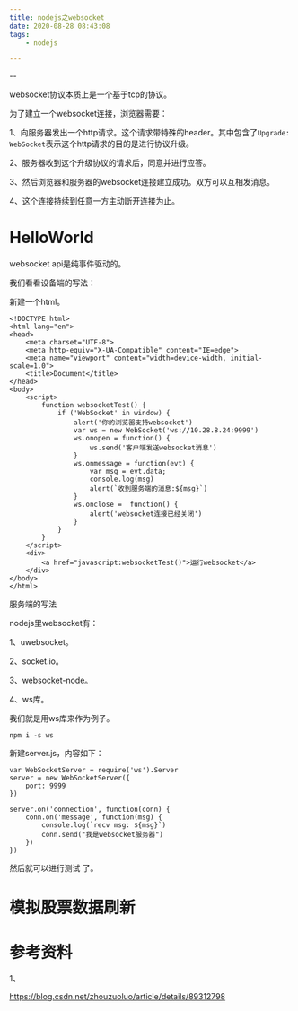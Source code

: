 ```yaml
---
title: nodejs之websocket
date: 2020-08-28 08:43:08
tags:
	- nodejs

---
```


--

websocket协议本质上是一个基于tcp的协议。

为了建立一个websocket连接，浏览器需要：

1、向服务器发出一个http请求。这个请求带特殊的header。其中包含了`Upgrade: WebSocket`表示这个http请求的目的是进行协议升级。

2、服务器收到这个升级协议的请求后，同意并进行应答。

3、然后浏览器和服务器的websocket连接建立成功。双方可以互相发消息。

4、这个连接持续到任意一方主动断开连接为止。

# HelloWorld

websocket api是纯事件驱动的。

我们看看设备端的写法：

新建一个html。

```
<!DOCTYPE html>
<html lang="en">
<head>
    <meta charset="UTF-8">
    <meta http-equiv="X-UA-Compatible" content="IE=edge">
    <meta name="viewport" content="width=device-width, initial-scale=1.0">
    <title>Document</title>
</head>
<body>
    <script>
        function websocketTest() {
            if ('WebSocket' in window) {
                alert('你的浏览器支持websocket')
                var ws = new WebSocket('ws://10.28.8.24:9999')
                ws.onopen = function() {
                    ws.send('客户端发送websocket消息')
                }
                ws.onmessage = function(evt) {
                    var msg = evt.data;
                    console.log(msg)
                    alert(`收到服务端的消息:${msg}`)
                }
                ws.onclose =  function() {
                    alert('websocket连接已经关闭')
                }
            }
        }
    </script>
    <div>
        <a href="javascript:websocketTest()">运行websocket</a>
    </div>
</body>
</html>
```



服务端的写法

nodejs里websocket有：

1、uwebsocket。

2、socket.io。

3、websocket-node。

4、ws库。

我们就是用ws库来作为例子。

```
npm i -s ws
```

新建server.js，内容如下：

```
var WebSocketServer = require('ws').Server
server = new WebSocketServer({
    port: 9999
})

server.on('connection', function(conn) {
    conn.on('message', function(msg) {
        console.log(`recv msg: ${msg}`)
        conn.send("我是websocket服务器")
    })
})
```

然后就可以进行测试 了。

# 模拟股票数据刷新



# 参考资料

1、

https://blog.csdn.net/zhouzuoluo/article/details/89312798